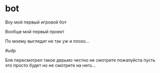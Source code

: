 # bot

Воу мой первый игровой бот 

Вообще мой первый проект 

По моему выглядит не так уж и плохо...

#udp

Бля пересмотрел 
такое дерьмо честно не смотрите пожалуйста пусть это просто будет но не смотрите на него...
